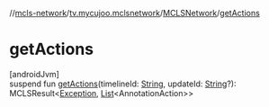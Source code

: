 //[mcls-network](../../../index.md)/[tv.mycujoo.mclsnetwork](../index.md)/[MCLSNetwork](index.md)/[getActions](get-actions.md)

# getActions

[androidJvm]\
suspend fun [getActions](get-actions.md)(timelineId: [String](https://kotlinlang.org/api/latest/jvm/stdlib/kotlin/-string/index.html), updateId: [String](https://kotlinlang.org/api/latest/jvm/stdlib/kotlin/-string/index.html)?): MCLSResult&lt;[Exception](https://kotlinlang.org/api/latest/jvm/stdlib/kotlin/-exception/index.html), [List](https://kotlinlang.org/api/latest/jvm/stdlib/kotlin.collections/-list/index.html)&lt;AnnotationAction&gt;&gt;
